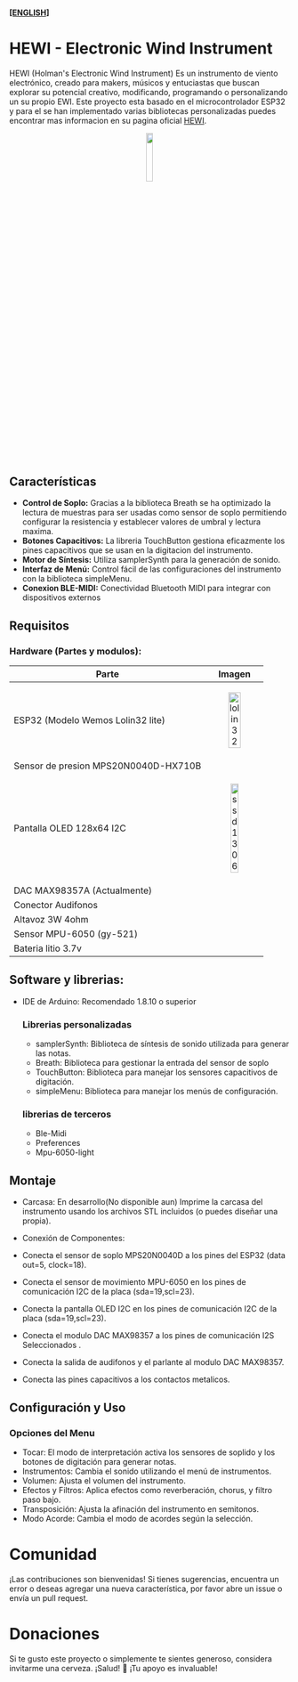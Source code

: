#### **[[ENGLISH]](#spanish)**

# HEWI - Electronic Wind Instrument

HEWI (Holman's Electronic Wind Instrument) Es un instrumento de viento electrónico, creado para makers, músicos y entuciastas que buscan explorar su potencial creativo, modificando, programando o personalizando un su propio EWI. Este proyecto esta basado en el microcontrolador ESP32 y para el se han implementado varias bibliotecas personalizadas puedes encontrar mas informacion en su pagina oficial <a href=https://sites.google.com/view/hewi-instrument>HEWI</a>.
<p align="center">
<img width="15%" src="https://i.ibb.co/0qbKgFJ/media-1.png" border="0">
</p>

## Características

- **Control de Soplo:** Gracias a la biblioteca Breath se ha optimizado la lectura de muestras para ser usadas como sensor de soplo permitiendo configurar la resistencia y establecer valores de umbral y lectura maxima.
- **Botones Capacitivos:** La libreria TouchButton gestiona eficazmente los pines capacitivos que se usan en la digitacion del instrumento.
- **Motor de Síntesis:** Utiliza samplerSynth para la generación de sonido.
- **Interfaz de Menú:** Control fácil de las configuraciones del instrumento con la biblioteca simpleMenu.
- **Conexion BLE-MIDI:** Conectividad Bluetooth MIDI para integrar con dispositivos externos

## Requisitos
### Hardware (Partes y modulos):

| Parte | Imagen |
|--------------|---|
| ESP32 (Modelo Wemos Lolin32 lite) |<p align="center"> <img  width="50%" src="https://i.ibb.co/n3dQx84/lolin32.jpg" alt="lolin32" border="0"> </p>|
| Sensor de presion MPS20N0040D-HX710B |   |
| Pantalla OLED 128x64 I2C |<p align="center"> <img  width="40%" src="https://i.ibb.co/4RZXHvp/ssd1306.jpg" alt="ssd1306" border="0"> </p> |
| DAC MAX98357A (Actualmente) |   |
| Conector Audifonos |   |
| Altavoz 3W 4ohm |   |
| Sensor MPU-6050 (gy-521) |   |
| Bateria litio 3.7v |   |

## Software y librerias:
- IDE de Arduino: Recomendado 1.8.10 o superior
  ### Librerias personalizadas
  - samplerSynth: Biblioteca de síntesis de sonido utilizada para generar las notas.
  - Breath: Biblioteca para gestionar la entrada del sensor de soplo
  - TouchButton: Biblioteca para manejar los sensores capacitivos de digitación.
  - simpleMenu: Biblioteca para manejar los menús de configuración.
 
  ### librerias de terceros
  - Ble-Midi
  - Preferences
  - Mpu-6050-light

## Montaje

- Carcasa: En desarrollo(No disponible aun) Imprime la carcasa del instrumento usando los archivos STL incluidos (o puedes diseñar una propia).
- Conexión de Componentes:

- Conecta el sensor de soplo MPS20N0040D a los pines del ESP32 (data out=5, clock=18).
- Conecta el sensor de movimiento MPU-6050  en los pines de comunicación I2C de la placa (sda=19,scl=23).
- Conecta la pantalla OLED I2C en los pines de comunicación I2C de la placa (sda=19,scl=23).
- Conecta el modulo DAC  MAX98357  a los pines  de comunicación I2S Seleccionados .
- Conecta la salida de audifonos y el parlante al modulo DAC MAX98357.
- Conecta las pines capacitivos a los contactos metalicos.

## Configuración y Uso

### Opciones del Menu

- Tocar: El modo de interpretación activa los sensores de soplido y los botones de digitación para generar notas.
- Instrumentos: Cambia el sonido utilizando el menú de instrumentos.
- Volumen: Ajusta el volumen del instrumento.
- Efectos y Filtros: Aplica efectos como reverberación, chorus, y filtro paso bajo.
- Transposición: Ajusta la afinación del instrumento en semitonos.
- Modo Acorde: Cambia el modo de acordes según la selección.

# Comunidad
¡Las contribuciones son bienvenidas! Si tienes sugerencias, encuentra un error o deseas agregar una nueva característica, por favor abre un issue o envía un pull request.

# Donaciones
Si te gusto este proyecto o simplemente te sientes generoso, considera invitarme una cerveza. ¡Salud! 🍻
¡Tu apoyo es invaluable!
